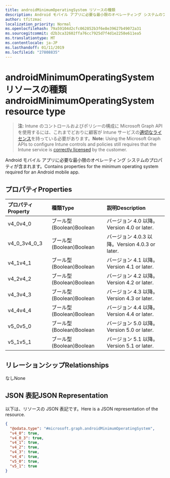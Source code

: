 ```yaml
---
title: androidMinimumOperatingSystem リソースの種類
description: Android モバイル アプリに必要な最小限のオペレーティング システムのプロパティが含まれます。
author: tfitzmac
localization_priority: Normal
ms.openlocfilehash: 79a59104d2cfc062852b3f6e8e39627b49072a31
ms.sourcegitcommit: d2b3ca32602ffa76cc7925d7f4d1e2258e611ea5
ms.translationtype: MT
ms.contentlocale: ja-JP
ms.lasthandoff: 01/11/2019
ms.locfileid: "27808835"
---
```

# <a name="androidminimumoperatingsystem-resource-type"></a><span data-ttu-id="076de-103">androidMinimumOperatingSystem リソースの種類</span><span class="sxs-lookup"><span data-stu-id="076de-103">androidMinimumOperatingSystem resource type</span></span>

> <span data-ttu-id="076de-104">**注:** Intune のコントロールおよびポリシーの構成に Microsoft Graph API を使用するには、これまでどおりに顧客が Intune サービスの[適切なライセンス](https://go.microsoft.com/fwlink/?linkid=839381)を持っている必要があります。</span><span class="sxs-lookup"><span data-stu-id="076de-104">**Note:** Using the Microsoft Graph APIs to configure Intune controls and policies still requires that the Intune service is [correctly licensed](https://go.microsoft.com/fwlink/?linkid=839381) by the customer.</span></span>

<span data-ttu-id="076de-105">Android モバイル アプリに必要な最小限のオペレーティング システムのプロパティが含まれます。</span><span class="sxs-lookup"><span data-stu-id="076de-105">Contains properties for the minimum operating system required for an Android mobile app.</span></span>
## <a name="properties"></a><span data-ttu-id="076de-106">プロパティ</span><span class="sxs-lookup"><span data-stu-id="076de-106">Properties</span></span>
|<span data-ttu-id="076de-107">プロパティ</span><span class="sxs-lookup"><span data-stu-id="076de-107">Property</span></span>|<span data-ttu-id="076de-108">種類</span><span class="sxs-lookup"><span data-stu-id="076de-108">Type</span></span>|<span data-ttu-id="076de-109">説明</span><span class="sxs-lookup"><span data-stu-id="076de-109">Description</span></span>|
|:---|:---|:---|
|<span data-ttu-id="076de-110">v4_0</span><span class="sxs-lookup"><span data-stu-id="076de-110">v4_0</span></span>|<span data-ttu-id="076de-111">ブール型 (Boolean)</span><span class="sxs-lookup"><span data-stu-id="076de-111">Boolean</span></span>|<span data-ttu-id="076de-112">バージョン 4.0 以降。</span><span class="sxs-lookup"><span data-stu-id="076de-112">Version 4.0 or later.</span></span>|
|<span data-ttu-id="076de-113">v4_0_3</span><span class="sxs-lookup"><span data-stu-id="076de-113">v4_0_3</span></span>|<span data-ttu-id="076de-114">ブール型 (Boolean)</span><span class="sxs-lookup"><span data-stu-id="076de-114">Boolean</span></span>|<span data-ttu-id="076de-115">バージョン 4.0.3 以降。</span><span class="sxs-lookup"><span data-stu-id="076de-115">Version 4.0.3 or later.</span></span>|
|<span data-ttu-id="076de-116">v4_1</span><span class="sxs-lookup"><span data-stu-id="076de-116">v4_1</span></span>|<span data-ttu-id="076de-117">ブール型 (Boolean)</span><span class="sxs-lookup"><span data-stu-id="076de-117">Boolean</span></span>|<span data-ttu-id="076de-118">バージョン 4.1 以降。</span><span class="sxs-lookup"><span data-stu-id="076de-118">Version 4.1 or later.</span></span>|
|<span data-ttu-id="076de-119">v4_2</span><span class="sxs-lookup"><span data-stu-id="076de-119">v4_2</span></span>|<span data-ttu-id="076de-120">ブール型 (Boolean)</span><span class="sxs-lookup"><span data-stu-id="076de-120">Boolean</span></span>|<span data-ttu-id="076de-121">バージョン 4.2 以降。</span><span class="sxs-lookup"><span data-stu-id="076de-121">Version 4.2 or later.</span></span>|
|<span data-ttu-id="076de-122">v4_3</span><span class="sxs-lookup"><span data-stu-id="076de-122">v4_3</span></span>|<span data-ttu-id="076de-123">ブール型 (Boolean)</span><span class="sxs-lookup"><span data-stu-id="076de-123">Boolean</span></span>|<span data-ttu-id="076de-124">バージョン 4.3 以降。</span><span class="sxs-lookup"><span data-stu-id="076de-124">Version 4.3 or later.</span></span>|
|<span data-ttu-id="076de-125">v4_4</span><span class="sxs-lookup"><span data-stu-id="076de-125">v4_4</span></span>|<span data-ttu-id="076de-126">ブール型 (Boolean)</span><span class="sxs-lookup"><span data-stu-id="076de-126">Boolean</span></span>|<span data-ttu-id="076de-127">バージョン 4.4 以降。</span><span class="sxs-lookup"><span data-stu-id="076de-127">Version 4.4 or later.</span></span>|
|<span data-ttu-id="076de-128">v5_0</span><span class="sxs-lookup"><span data-stu-id="076de-128">v5_0</span></span>|<span data-ttu-id="076de-129">ブール型 (Boolean)</span><span class="sxs-lookup"><span data-stu-id="076de-129">Boolean</span></span>|<span data-ttu-id="076de-130">バージョン 5.0 以降。</span><span class="sxs-lookup"><span data-stu-id="076de-130">Version 5.0 or later.</span></span>|
|<span data-ttu-id="076de-131">v5_1</span><span class="sxs-lookup"><span data-stu-id="076de-131">v5_1</span></span>|<span data-ttu-id="076de-132">ブール型 (Boolean)</span><span class="sxs-lookup"><span data-stu-id="076de-132">Boolean</span></span>|<span data-ttu-id="076de-133">バージョン 5.1 以降。</span><span class="sxs-lookup"><span data-stu-id="076de-133">Version 5.1 or later.</span></span>|

## <a name="relationships"></a><span data-ttu-id="076de-134">リレーションシップ</span><span class="sxs-lookup"><span data-stu-id="076de-134">Relationships</span></span>
<span data-ttu-id="076de-135">なし</span><span class="sxs-lookup"><span data-stu-id="076de-135">None</span></span>
## <a name="json-representation"></a><span data-ttu-id="076de-136">JSON 表記</span><span class="sxs-lookup"><span data-stu-id="076de-136">JSON Representation</span></span>
<span data-ttu-id="076de-137">以下は、リソースの JSON 表記です。</span><span class="sxs-lookup"><span data-stu-id="076de-137">Here is a JSON representation of the resource.</span></span>
<!-- {
  "blockType": "resource",
  "@odata.type": "microsoft.graph.androidMinimumOperatingSystem"
}
-->
``` json
{
  "@odata.type": "#microsoft.graph.androidMinimumOperatingSystem",
  "v4_0": true,
  "v4_0_3": true,
  "v4_1": true,
  "v4_2": true,
  "v4_3": true,
  "v4_4": true,
  "v5_0": true,
  "v5_1": true
}
```



